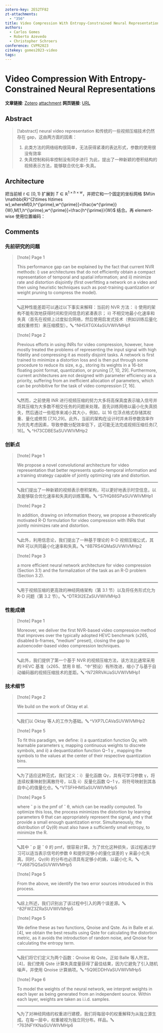```yaml
---
zotero-key: 2ES2TF82
zt-attachments:
  - "356"
title: Video Compression With Entropy-Constrained Neural Representations
authors:
  - Carlos Gomes
  - Roberto Azevedo
  - Christopher Schroers
conference: CVPR2023
citekey: gomes2023-video
tags:
---
```

# Video Compression With Entropy-Constrained Neural Representations

**文章链接**: [Zotero](zotero://select/library/items/2ES2TF82) [attachment](<file:///home/ilot/Zotero/storage/SUVWIVMH/Gomes%20%E7%AD%89%20-%202023%20-%20Video%20Compression%20With%20Entropy-Constrained%20Neural%20.pdf>)
**网页链接**: [URL](https://openaccess.thecvf.com/content/CVPR2023/html/Gomes_Video_Compression_With_Entropy-Constrained_Neural_Representations_CVPR_2023_paper.html)
## Abstract

>[!abstract]
>neural video representation 和传统的一些视频压缩技术仍然存在 gap，这由两方面的因素：
>1. 此类方法的网络结构很简单，无法获得紧凑的表达形式，参数的使用很没有效率
>2. 失真控制和码率控制没有同步进行
>为此，提出了一种新颖的卷积结构的视频表示方法，能够联合优化率-失真。


## Architecture
把当前帧 $t \in[0,1)$ 扩展到 $T\in \mathbb{R}^{1\times h\times w}$，并把它和一个固定的坐标网格 $M\in \mathbb{R}^{2\times h\times w},whereM[0,h^{\prime},w^{\prime}]=\frac{w^{\prime}}{W},M[1,h^{\prime},w^{\prime}]=\frac{h^{\prime}}{W}$ 结合。再 element-wise 使用位置编码：







## Comments

### 先前研究的问题

> [!note] Page 1
> 
> This performance gap can be explained by the fact that current NVR methods: i) use architectures that do not efficiently obtain a compact representation of temporal and spatial information; and ii) minimize rate and distortion disjointly (first overfitting a network on a video and then using heuristic techniques such as post-training quantization or weight pruning to compress the model).
> 
> ---
> 🔤这种性能差距可以通过以下事实来解释：当前的 NVR 方法： i) 使用的架构不能有效地获得时间和空间信息的紧凑表示； ii) 不相交地最小化速率和失真（首先在视频上过度拟合网络，然后使用启发式技术（例如训练后量化或权重修剪）来压缩模型）。🔤
> ^NH5XTGX4aSUVWIVMHp1

> [!note] Page 2
> 
> Previous efforts in using INRs for video compression, however, have mostly treated the problems of representing the input signal with high fidelity and compressing it as mostly disjoint tasks. A network is first trained to minimize a distortion loss and is then put through some procedure to reduce its size, e.g., storing its weights in a 16-bit floating point format, quantization, or pruning [7, 10, 29]. Furthermore, current architectures are not designed with parameter efficiency as a priority, suffering from an inefficient allocation of parameters, which can be prohibitive for the task of video compression [7, 16].
> 
> ---
> 🔤然而，之前使用 INR 进行视频压缩的努力大多将高保真度表示输入信号并将其压缩为大多数不相交任务的问题来处理。首先训练网络以最小化失真损失，然后通过一些程序来减小其大小，例如，以 16 位浮点格式存储其权重、量化或修剪 [7,10,29]。此外，当前的架构在设计时并未将参数效率作为优先考虑因素，导致参数分配效率低下，这可能无法完成视频压缩任务[7, 16]。🔤
> ^H73CDBESaSUVWIVMHp2

### 创新点

> [!note] Page 1
> 
> We propose a novel convolutional architecture for video representation that better represents spatio-temporal information and a training strategy capable of jointly optimizing rate and distortion.
> 
> ---
> 🔤我们提出了一种新颖的视频表示卷积架构，可以更好地表示时空信息，以及能够联合优化速率和失真的训练策略。🔤
> ^S7HQ88SPaSUVWIVMHp1

> [!note] Page 2
> 
> In addition, drawing on information theory, we propose a theoretically motivated R-D formulation for video compression with INRs that jointly minimizes rate and distortion.
> 
> ---
> 🔤此外，利用信息论，我们提出了一种基于理论的 R-D 视频压缩公式，其 INR 可以共同最小化速率和失真。🔤
> ^8B7RS4QMaSUVWIVMHp2

> [!note] Page 3
> 
> a more efficient neural network architecture for video compression (Section 3.1) and the formalization of the task as an R-D problem (Section 3.2).
> 
> ---
> 🔤用于视频压缩的更高效的神经网络架构（第 3.1 节）以及将任务形式化为 R-D 问题（第 3.2 节）。🔤
> ^DTR3I2EZaSUVWIVMHp3

### 性能成绩

> [!note] Page 1
> 
> Moreover, we deliver the first NVR-based video compression method that improves over the typically adopted HEVC benchmark (x265, disabled b-frames, “medium” preset), closing the gap to autoencoder-based video compression techniques.
> 
> ---
> 🔤此外，我们提供了第一个基于 NVR 的视频压缩方法，该方法比通常采用的 HEVC 基准（x265、禁用 B 帧、“中”预设）有所改进，缩小了与基于自动编码器的视频压缩技术的差距。🔤
> ^N72RRVAUaSUVWIVMHp1

### 技术细节

> [!note] Page 2
> 
> We build on the work of Oktay et al.
> 
> ---
> 🔤我们以 Oktay 等人的工作为基础。🔤
> ^VXP7LCAVaSUVWIVMHp2

> [!note] Page 5
> 
> To fit this paradigm, we define: i) a quantization function Qγ, with learnable parameters γ, mapping continuous weights to discrete symbols, and ii) a dequantization function Q−1 γ , mapping the symbols to the values at the center of their respective quantization bins.
> 
> ---
> 🔤为了适应这种范式，我们定义：i）量化函数 Qγ，具有可学习参数 γ，将连续权重映射到离散符号，以及 ii）反量化函数 Q−1 γ，将符号映射到其各自中心的值量化仓。🔤
> ^VTSFHHMSaSUVWIVMHp5

> [!note] Page 5
> 
> where ˆ p is the pmf of ˆ θ, which can be readily computed. To optimize this loss, the process minimizes the distortion by learning parameters θ that can appropriately represent the signal, and γ that provide a small enough quantization error. Simultaneously, the distribution of Qγ(θ) must also have a sufficiently small entropy, to minimize the R.
> 
> ---
> 🔤其中 ˆ p 是 ˆ θ 的 pmf，很容易计算。为了优化这种损失，该过程通过学习可以适当表示信号的参数 θ 和提供足够小的量化误差的 γ 来最小化失真。同时，Qγ(θ) 的分布也必须具有足够小的熵，以最小化 R。🔤
> ^YJ6875QSaSUVWIVMHp5

> [!note] Page 5
> 
> From the above, we identify the two error sources introduced in this process.
> 
> ---
> 🔤综上所述，我们识别出了该过程中引入的两个误差源。🔤
> ^82FWZ3ZRaSUVWIVMHp5

> [!note] Page 5
> 
> We define these as two functions, Qnoise and Qste. As in Balle et al. [4], we obtain the best results using Qste for calculating the distortion metric, as it avoids the introduction of random noise, and Qnoise for calculating the entropy term.
> 
> ---
> 🔤我们将它们定义为两个函数：Qnoise 和 Qste。正如 Balle 等人所言。 [4]，我们使用 Qste 计算失真度量获得了最佳结果，因为它避免了引入随机噪声，并使用 Qnoise 计算熵项。🔤
> ^5Q9EDDHVaSUVWIVMHp5

> [!note] Page 6
> 
> To model the weights of the neural network, we interpret weights in each layer as being generated from an independent source. Within each layer, weights are taken as i.i.d. samples.
> 
> ---
> 🔤为了对神经网络的权重进行建模，我们将每层中的权重解释为从独立源生成。在每一层中，权重被视为独立同分布。样品。🔤
> ^763NFYKNaSUVWIVMHp6

